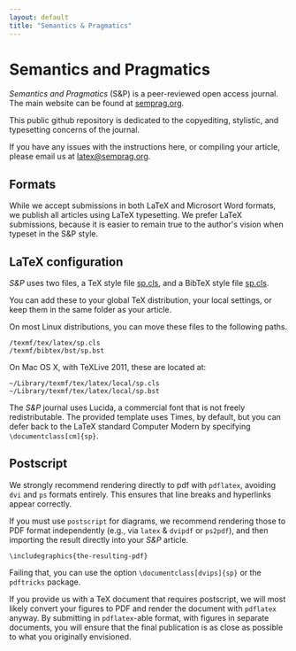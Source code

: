 ```yaml
---
layout: default
title: "Semantics & Pragmatics"
---
```

# Semantics and Pragmatics

*Semantics and Pragmatics* (S&P) is a peer-reviewed open access journal. The main website can be found at [semprag.org](http://semprag.org/).

This public github repository is dedicated to the copyediting, stylistic, and typesetting concerns of the journal.

If you have any issues with the instructions here, or compiling your article, please email us at [latex@semprag.org](mailto:latex@semprag.org).

## Formats

While we accept submissions in both LaTeX and Microsort Word formats, we publish all articles using LaTeX typesetting. We prefer LaTeX submissions, because it is easier to remain true to the author's vision when typeset in the S&P style.

## LaTeX configuration

*S&P* uses two files, a TeX style file [sp.cls](/source/sp.cls), and a BibTeX style file [sp.cls](/source/sp.bst).

You can add these to your global TeX distribution, your local settings, or keep them in the same folder as your article.

On most Linux distributions, you can move these files to the following paths.

    /texmf/tex/latex/sp.cls
    /texmf/bibtex/bst/sp.bst

On Mac OS X, with TeXLive 2011, these are located at:

    ~/Library/texmf/tex/latex/local/sp.cls
    ~/Library/texmf/tex/latex/local/sp.bst

The *S&P* journal uses Lucida, a commercial font that is not freely redistributable.
The provided template uses Times, by default, but you can defer back to the LaTeX standard Computer Modern by specifying `\documentclass[cm]{sp}`.

## Postscript

We strongly recommend rendering directly to pdf with `pdflatex`, avoiding `dvi` and `ps` formats entirely.
This ensures that line breaks and hyperlinks appear correctly.

If you must use `postscript` for diagrams, we recommend rendering those to PDF format independently (e.g., via `latex` & `dvipdf` or `ps2pdf`), and then importing the result directly into your *S&P* article.

    \includegraphics{the-resulting-pdf}

Failing that, you can use the option `\documentclass[dvips]{sp}` or the `pdftricks` package.

If you provide us with a TeX document that requires postscript, we will most likely convert your figures to PDF and render the document with `pdflatex` anyway. By submitting in `pdflatex`-able format, with figures in separate documents, you will ensure that the final publication is as close as possible to what you originally envisioned.
